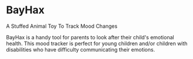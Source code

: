 # BayHax
A Stuffed Animal Toy To Track Mood Changes

BayHax is a handy tool for parents to look after their child's emotional health. This mood tracker is perfect for young children and/or children with disabilities who have difficulty communicating their emotions.
